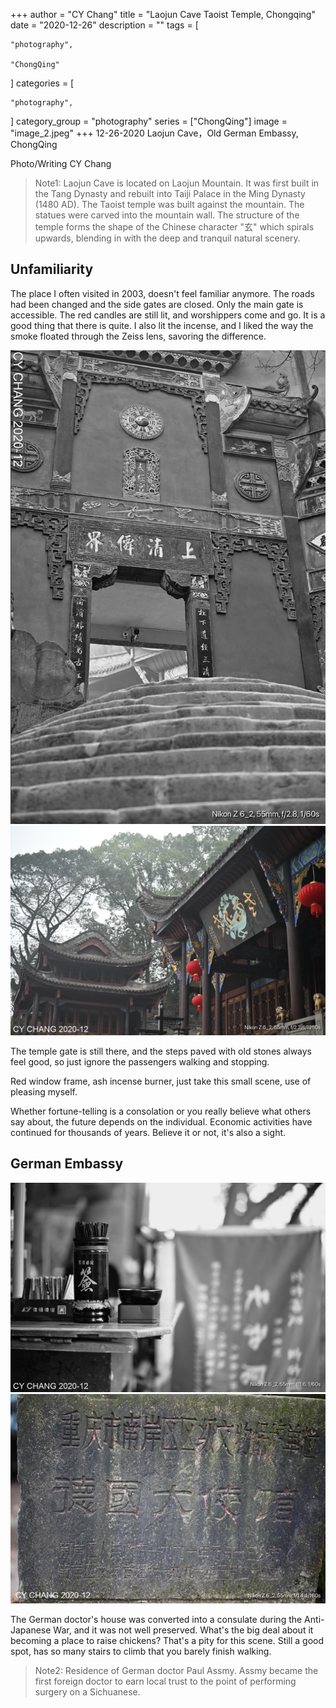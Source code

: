 +++
author = "CY Chang"
title = "Laojun Cave Taoist Temple, Chongqing"
date = "2020-12-26"
description = ""
tags = [

    "photography",

    "ChongQing"

]
categories = [

    "photography",

]
category_group = "photography"
series = ["ChongQing"]
image = "image_2.jpeg"
+++
12-26-2020 Laojun Cave，Old German Embassy, ChongQing 

Photo/Writing CY Chang

> Note1: Laojun Cave is located on Laojun Mountain. It was first built in the Tang Dynasty and rebuilt into Taiji Palace in the Ming Dynasty (1480 AD). The Taoist temple was built against the mountain. The statues were carved into the mountain wall. The structure of the temple forms the shape of the Chinese character "玄" which spirals upwards, blending in with the deep and tranquil natural scenery.

## Unfamiliarity

The place I often visited in 2003, doesn't feel familiar anymore. The roads had been changed and the side gates are closed. Only the main gate is accessible. The red candles are still lit, and worshippers come and go. It is a good thing that there is quite. I also lit the incense, and I liked the way the smoke floated through the Zeiss lens, savoring the difference.

![](image_1.png)  
![](image_3.jpeg)

The temple gate is still there, and the steps paved with old stones always feel good, so just ignore the passengers walking and stopping.

Red window frame, ash incense burner, just take this small scene, use of pleasing myself.

Whether fortune-telling is a consolation or you really believe what others say about, the future depends on the individual. Economic activities have continued for thousands of years. Believe it or not, it's also a sight.

## German Embassy

![](image_2.jpeg) 
![](image_4.jpeg)

The German doctor's house was converted into a consulate during the Anti-Japanese War, and it was not well preserved.
What's the big deal about it becoming a place to raise chickens? That's a pity for this scene. Still a good spot, has so many stairs to climb that you barely finish walking.

> Note2: Residence of German doctor Paul Assmy.  Assmy became the first foreign doctor to earn local trust to the point of performing surgery on a Sichuanese. 
